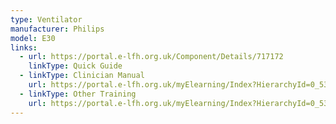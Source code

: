 ```yaml
---
type: Ventilator
manufacturer: Philips
model: E30
links:
  - url: https://portal.e-lfh.org.uk/Component/Details/717172
    linkType: Quick Guide
  - linkType: Clinician Manual
    url: https://portal.e-lfh.org.uk/myElearning/Index?HierarchyId=0_53330&programmeId=53330
  - linkType: Other Training
    url: https://portal.e-lfh.org.uk/myElearning/Index?HierarchyId=0_53330&programmeId=53330
---
```

